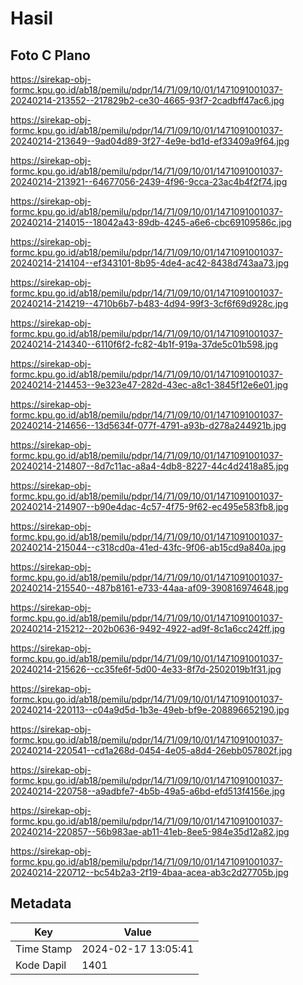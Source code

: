 # Hasil

## Foto C Plano

https://sirekap-obj-formc.kpu.go.id/ab18/pemilu/pdpr/14/71/09/10/01/1471091001037-20240214-213552--217829b2-ce30-4665-93f7-2cadbff47ac6.jpg

https://sirekap-obj-formc.kpu.go.id/ab18/pemilu/pdpr/14/71/09/10/01/1471091001037-20240214-213649--9ad04d89-3f27-4e9e-bd1d-ef33409a9f64.jpg

https://sirekap-obj-formc.kpu.go.id/ab18/pemilu/pdpr/14/71/09/10/01/1471091001037-20240214-213921--64677056-2439-4f96-9cca-23ac4b4f2f74.jpg

https://sirekap-obj-formc.kpu.go.id/ab18/pemilu/pdpr/14/71/09/10/01/1471091001037-20240214-214015--18042a43-89db-4245-a6e6-cbc69109586c.jpg

https://sirekap-obj-formc.kpu.go.id/ab18/pemilu/pdpr/14/71/09/10/01/1471091001037-20240214-214104--ef343101-8b95-4de4-ac42-8438d743aa73.jpg

https://sirekap-obj-formc.kpu.go.id/ab18/pemilu/pdpr/14/71/09/10/01/1471091001037-20240214-214219--4710b6b7-b483-4d94-99f3-3cf6f69d928c.jpg

https://sirekap-obj-formc.kpu.go.id/ab18/pemilu/pdpr/14/71/09/10/01/1471091001037-20240214-214340--6110f6f2-fc82-4b1f-919a-37de5c01b598.jpg

https://sirekap-obj-formc.kpu.go.id/ab18/pemilu/pdpr/14/71/09/10/01/1471091001037-20240214-214453--9e323e47-282d-43ec-a8c1-3845f12e6e01.jpg

https://sirekap-obj-formc.kpu.go.id/ab18/pemilu/pdpr/14/71/09/10/01/1471091001037-20240214-214656--13d5634f-077f-4791-a93b-d278a244921b.jpg

https://sirekap-obj-formc.kpu.go.id/ab18/pemilu/pdpr/14/71/09/10/01/1471091001037-20240214-214807--8d7c11ac-a8a4-4db8-8227-44c4d2418a85.jpg

https://sirekap-obj-formc.kpu.go.id/ab18/pemilu/pdpr/14/71/09/10/01/1471091001037-20240214-214907--b90e4dac-4c57-4f75-9f62-ec495e583fb8.jpg

https://sirekap-obj-formc.kpu.go.id/ab18/pemilu/pdpr/14/71/09/10/01/1471091001037-20240214-215044--c318cd0a-41ed-43fc-9f06-ab15cd9a840a.jpg

https://sirekap-obj-formc.kpu.go.id/ab18/pemilu/pdpr/14/71/09/10/01/1471091001037-20240214-215540--487b8161-e733-44aa-af09-390816974648.jpg

https://sirekap-obj-formc.kpu.go.id/ab18/pemilu/pdpr/14/71/09/10/01/1471091001037-20240214-215212--202b0636-9492-4922-ad9f-8c1a6cc242ff.jpg

https://sirekap-obj-formc.kpu.go.id/ab18/pemilu/pdpr/14/71/09/10/01/1471091001037-20240214-215626--cc35fe6f-5d00-4e33-8f7d-2502019b1f31.jpg

https://sirekap-obj-formc.kpu.go.id/ab18/pemilu/pdpr/14/71/09/10/01/1471091001037-20240214-220113--c04a9d5d-1b3e-49eb-bf9e-208896652190.jpg

https://sirekap-obj-formc.kpu.go.id/ab18/pemilu/pdpr/14/71/09/10/01/1471091001037-20240214-220541--cd1a268d-0454-4e05-a8d4-26ebb057802f.jpg

https://sirekap-obj-formc.kpu.go.id/ab18/pemilu/pdpr/14/71/09/10/01/1471091001037-20240214-220758--a9adbfe7-4b5b-49a5-a6bd-efd513f4156e.jpg

https://sirekap-obj-formc.kpu.go.id/ab18/pemilu/pdpr/14/71/09/10/01/1471091001037-20240214-220857--56b983ae-ab11-41eb-8ee5-984e35d12a82.jpg

https://sirekap-obj-formc.kpu.go.id/ab18/pemilu/pdpr/14/71/09/10/01/1471091001037-20240214-220712--bc54b2a3-2f19-4baa-acea-ab3c2d27705b.jpg


## Metadata

| Key        | Value               |
| ---------- | ------------------- |
| Time Stamp | 2024-02-17 13:05:41 |
| Kode Dapil | 1401                |



